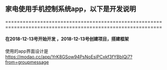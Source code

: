 ## 家电使用手机控制系统app，以下是开发说明 
============================================================================================================


#### 在2018-12-13号开始开发 ，2018-12-13号创建项目，搭建框架
使用的app界面设计是 https://modao.cc/app/YrK8GSow94PsNoEsiPCxkf3fYBblQi7?from=groupmessage